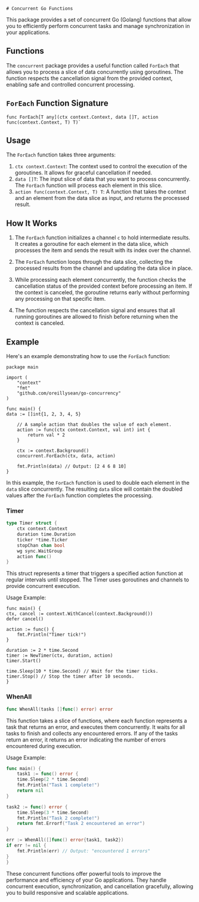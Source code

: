     # Concurrent Go Functions

This package provides a set of concurrent Go (Golang) functions that allow you to efficiently perform concurrent tasks and manage synchronization in your applications.

## Functions

The `concurrent` package provides a useful function called `ForEach` that allows you to process a slice of data concurrently using goroutines. The function respects the cancellation signal from the provided context, enabling safe and controlled concurrent processing.

## `ForEach` Function Signature

```golang
func ForEach[T any](ctx context.Context, data []T, action func(context.Context, T) T)`
```

## Usage

The `ForEach` function takes three arguments:

1.  `ctx context.Context`: The context used to control the execution of the goroutines. It allows for graceful cancellation if needed.
2.  `data []T`: The input slice of data that you want to process concurrently. The `ForEach` function will process each element in this slice.
3.  `action func(context.Context, T) T`: A function that takes the context and an element from the data slice as input, and returns the processed result.

## How It Works

1.  The `ForEach` function initializes a channel `c` to hold intermediate results. It creates a goroutine for each element in the data slice, which processes the item and sends the result with its index over the channel.

2.  The `ForEach` function loops through the data slice, collecting the processed results from the channel and updating the data slice in place.

3.  While processing each element concurrently, the function checks the cancellation status of the provided context before processing an item. If the context is canceled, the goroutine returns early without performing any processing on that specific item.

4.  The function respects the cancellation signal and ensures that all running goroutines are allowed to finish before returning when the context is canceled.


## Example

Here's an example demonstrating how to use the `ForEach` function:

```golang
package main

import (
    "context"
    "fmt"
    "github.com/oreillysean/go-concurrency"
)

func main() {
data := []int{1, 2, 3, 4, 5}

	// A sample action that doubles the value of each element.
	action := func(ctx context.Context, val int) int {
		return val * 2
	}

	ctx := context.Background()
	concurrent.ForEach(ctx, data, action)

	fmt.Println(data) // Output: [2 4 6 8 10]
}
```

In this example, the `ForEach` function is used to double each element in the `data` slice concurrently. The resulting `data` slice will contain the doubled values after the `ForEach` function completes the processing.

### Timer

```go
type Timer struct {
    ctx context.Context
    duration time.Duration
    ticker *time.Ticker
    stopChan chan bool
    wg sync.WaitGroup
    action func()
}
```

This struct represents a timer that triggers a specified action function at regular intervals until stopped. The Timer uses goroutines and channels to provide concurrent execution.

Usage Example:
```golang
func main() {
ctx, cancel := context.WithCancel(context.Background())
defer cancel()

action := func() {
    fmt.Println("Timer tick!")
}

duration := 2 * time.Second
timer := NewTimer(ctx, duration, action)
timer.Start()

time.Sleep(10 * time.Second) // Wait for the timer ticks.
timer.Stop() // Stop the timer after 10 seconds.
}
```

### WhenAll

```go
func WhenAll(tasks []func() error) error
```

This function takes a slice of functions, where each function represents a task that returns an error, and executes them concurrently. It waits for all tasks to finish and collects any encountered errors. If any of the tasks return an error, it returns an error indicating the number of errors encountered during execution.

Usage Example:
```go
func main() {
    task1 := func() error {
    time.Sleep(2 * time.Second)
    fmt.Println("Task 1 complete!")
    return nil
}

task2 := func() error {
    time.Sleep(3 * time.Second)
    fmt.Println("Task 2 complete!")
    return fmt.Errorf("Task 2 encountered an error")
}

err := WhenAll([]func() error{task1, task2})
if err != nil {
    fmt.Println(err) // Output: "encountered 1 errors"
}
}
```

These concurrent functions offer powerful tools to improve the performance and efficiency of your Go applications. They handle concurrent execution, synchronization, and cancellation gracefully, allowing you to build responsive and scalable applications.